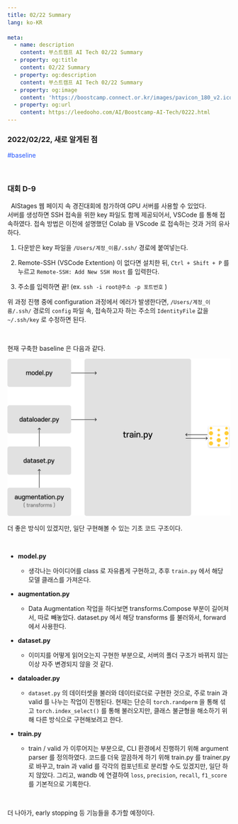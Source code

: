 ```yaml
---
title: 02/22 Summary
lang: ko-KR

meta:
  - name: description
    content: 부스트캠프 AI Tech 02/22 Summary
  - property: og:title
    content: 02/22 Summary
  - property: og:description
    content: 부스트캠프 AI Tech 02/22 Summary
  - property: og:image
    content: 'https://boostcamp.connect.or.kr/images/pavicon_180_v2.ico'
  - property: og:url
    content: https://leedooho.com/AI/Boostcamp-AI-Tech/0222.html
---
```


### 2022/02/22, 새로 알게된 점

<p class="tags">#baseline</p>

<br>

### 대회 D-9

&nbsp; AIStages 웹 페이지 속 경진대회에 참가하여 GPU 서버를 사용할 수 있었다.<br>
서버를 생성하면 SSH 접속을 위한 key 파일도 함께 제공되어서, VSCode 를 통해 접속하였다. 
접속 방법은 이전에 설명했던 Colab 을 VScode 로 접속하는 것과 거의 유사하다.

1. 다운받은 key 파일을 `/Users/계정_이름/.ssh/` 경로에 붙여넣는다.

2. Remote-SSH (VSCode Extention) 이 없다면 설치한 뒤, `Ctrl + Shift + P` 를 누르고 `Remote-SSH: Add New SSH Host` 를 입력한다.

3. 주소를 입력하면 끝! (ex. `ssh -i root@주소 -p 포트번호` )

위 과정 진행 중에 configuration 과정에서 에러가 발생한다면, `/Users/계정_이름/.ssh/` 경로의 `config` 파일 속, 
접속하고자 하는 주소의 `IdentityFile` 값을 `~/.ssh/key` 로 수정하면 된다.

<br>

현재 구축한 baseline 은 다음과 같다.

<img src="https://raw.githubusercontent.com/BlueYellowGreen/BlueYellowGreen.github.io/main/.vuepress/public/assets/img/baseline.png">

더 좋은 방식이 있겠지만, 일단 구현해볼 수 있는 기초 코드 구조이다.

<br>

- **model.py**
    - 생각나는 아이디어를 class 로 자유롭게 구현하고, 추후 `train.py` 에서 해당 모델 클래스를 가져온다.

- **augmentation.py**
    - Data Augmentation 작업을 하다보면 transforms.Compose 부분이 길어져서, 따로 빼놓았다. dataset.py 에서 해당 transforms 를 불러와서, forward 에서 사용한다.

- **dataset.py**
    - 이미지를 어떻게 읽어오는지 구현한 부분으로, 서버의 폴더 구조가 바뀌지 않는 이상 자주 변경되지 않을 것 같다.

- **dataloader.py**
    - `dataset.py` 의 데이터셋을 불러와 데이터로더로 구현한 것으로, 주로 train 과 valid 를 나누는 작업이 진행된다. 
    현재는 단순히 `torch.randperm` 을 통해 섞고 `torch.index_select()` 를 통해 불러오지만, 클래스 불균형을 해소하기 위해 다른 방식으로 구현해보려고 한다.

- **train.py** 
    - train / valid 가 이루어지는 부분으로, CLI 환경에서 진행하기 위해 argument parser 를 정의하였다. 코드를 더욱 깔끔하게 하기 위해 train.py 를 trainer.py 로 바꾸고, 
    train 과 valid 를 각각의 컴포넌트로 분리할 수도 있겠지만, 일단 하지 않았다. 그리고, wandb 에 연결하여 `loss`, `precision`, `recall`, `f1_score` 를 기본적으로 기록한다.

<br>

더 나아가, early stopping 등 기능들을 추가할 예정이다.


<br>

<br>

<style scoped>
.tags { color: #2454ff; }
.img-to-center { display:block; margin: 0 auto; }
a { color: #2454ff; }
</style>